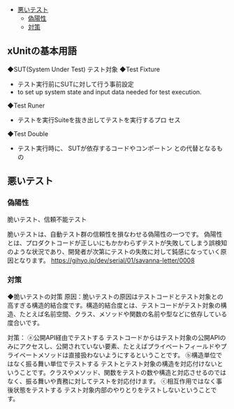 - [悪いテスト](#悪いテスト)
  - [偽陽性](#偽陽性)
  - [対策](#対策)

## xUnitの基本用語
◆SUT(System Under Test)
    テスト対象
◆Test Fixture
- テスト実行前にSUTに対して行う事前設定
- to set up system state and input data needed for test execution.

◆Test Runer
- テストを実行Suiteを抜き出してテストを実行するプロ セス

◆Test Double
- テスト実行時に、 SUTが依存するコードやコンポートン との代替となるもの


## 悪いテスト
### 偽陽性
脆いテスト、信頼不能テスト

脆いテストは、自動テスト群の信頼性を損なわせる偽陽性の一つです。
偽陽性とは、プロダクトコードが正しいにもかかわらずテストが失敗してしまう誤検知のような状況であり、開発者が次第にテストの失敗に対して鈍感になっていく原因となります。
https://gihyo.jp/dev/serial/01/savanna-letter/0008

### 対策
◆脆いテストの対策
原因：脆いテストの原因はテストコードとテスト対象との高すぎる構造的結合度です。構造的結合度とは、テストコードがテスト対象の構造、たとえば名前空間、クラス、メソッドや関数の名前や型などに依存している度合いです。

対策：
ⓐ公開API経由でテストする
    テストコードからはテスト対象の公開APIのみにアクセスし、公開されていない要素、たとえばプライベートフィールドやプライベートメソッドは直接扱わないようにするということです。
ⓑ構造単位ではなく振る舞い単位でテストする
    テストとテスト対象の構造を対応付けないということです。クラスやメソッド、関数をテストの数や構造と対応させるのではなく、振る舞いや責務に対してテストを対応付けます。
ⓒ相互作用ではなく事後状態をテストする
    テスト対象内部のやりとりをテストしないということです。
